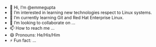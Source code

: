 - 👋 Hi, I’m @emmegupta
- 👀 I’m interested in learning new technologies respect to Linux systems.
- 🌱 I’m currently learning Git and Red Hat Enterprise Linux.
- 💞️ I’m looking to collaborate on ...
- 📫 How to reach me ...
- 😄 Pronouns: He/His/Him
- ⚡ Fun fact: ...

<!---
emmegupta/emmegupta is a ✨ special ✨ repository because its `README.md` (this file) appears on your GitHub profile.
You can click the Preview link to take a look at your changes.
--->
